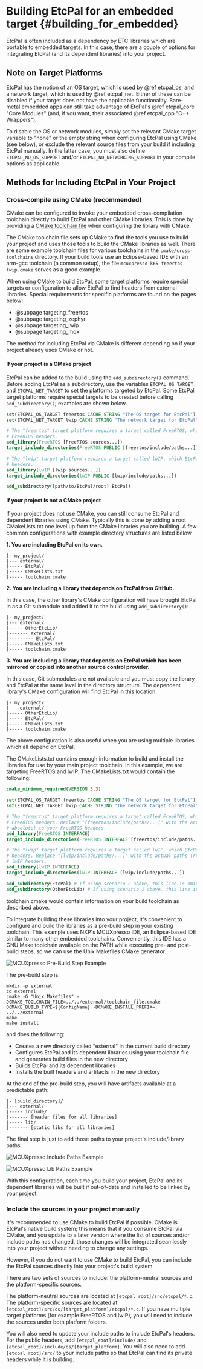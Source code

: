 # Building EtcPal for an embedded target                                   {#building_for_embedded}

EtcPal is often included as a dependency by ETC libraries which are portable to embedded targets.
In this case, there are a couple of options for integrating EtcPal (and its dependent libraries)
into your project.

## Note on Target Platforms

EtcPal has the notion of an OS target, which is used by @ref etcpal_os, and a network target, which
is used by @ref etcpal_net. Either of these can be disabled if your target does not have the
applicable functionality. Bare-metal embedded apps can still take advantage of EtcPal's
@ref etcpal_core "Core Modules" (and, if you want, their associated @ref etcpal_cpp "C++ Wrappers").

To disable the OS or network modules, simply set the relevant CMake target variable to "none" or
the empty string when configuring EtcPal using CMake (see below), or exclude the relevant source
files from your build if including EtcPal manually. In the latter case, you must also define
`ETCPAL_NO_OS_SUPPORT` and/or `ETCPAL_NO_NETWORKING_SUPPORT` in your compile options as applicable.

## Methods for Including EtcPal in Your Project

### Cross-compile using CMake (recommended)

CMake can be configured to invoke your embedded cross-compilation toolchain directly to build
EtcPal and other CMake libraries. This is done by providing a
[CMake toolchain file](https://cmake.org/cmake/help/latest/manual/cmake-toolchains.7.html)
when configuring the library with CMake.

The CMake toolchain file sets up CMake to find the tools you use to build your project and uses
those tools to build the CMake libraries as well. There are some example toolchain files for
various toolchains in the `cmake/cross-toolchains` directory. If your build tools use an
Eclipse-based IDE with an arm-gcc toolchain (a common setup), the file
`mcuxpresso-k65-freertos-lwip.cmake` serves as a good example.

When using CMake to build EtcPal, some target platforms require special targets or configuration to
allow EtcPal to find headers from external libraries. Special requirements for specific platforms
are found on the pages below:
* @subpage targeting_freertos
* @subpage targeting_zephyr
* @subpage targeting_lwip
* @subpage targeting_mqx

The method for including EtcPal via CMake is different depending on if your project already uses
CMake or not.

#### If your project is a CMake project

EtcPal can be added to the build using the `add_subdirectory()` command. Before adding EtcPal as a
subdirectory, use the variables `ETCPAL_OS_TARGET` and `ETCPAL_NET_TARGET` to set the platforms
targeted by EtcPal. Some EtcPal target platforms require special targets to be created before
calling `add_subdirectory()`; examples are shown below.

```cmake
set(ETCPAL_OS_TARGET freertos CACHE STRING "The OS target for EtcPal")
set(ETCPAL_NET_TARGET lwip CACHE STRING "The network target for EtcPal")

# The "freertos" target platform requires a target called FreeRTOS, which EtcPal uses to find the
# FreeRTOS headers.
add_library(FreeRTOS [FreeRTOS sources...])
target_include_directories(FreeRTOS PUBLIC [freertos/include/paths...])

# The "lwip" target platform requires a target called lwIP, which EtcPal uses to find the lwIP
# headers.
add_library(lwIP [lwip sources...])
target_include_directories(lwIP PUBLIC [lwip/include/paths...])

add_subdirectory([path/to/EtcPal/root] EtcPal)
```

#### If your project is not a CMake project

If your project does not use CMake, you can still consume EtcPal and dependent libraries using
CMake. Typically this is done by adding a root CMakeLists.txt one level up from the CMake libraries
you are building. A few common configurations with example directory structures are listed below.

**1. You are including EtcPal on its own.**

```
|- my_project/
|--- external/
|----- EtcPal/
|----- CMakeLists.txt
|----- toolchain.cmake
```

**2. You are including a library that depends on EtcPal from GitHub.**

In this case, the other library's CMake configuration will have brought EtcPal in as a Git
submodule and added it to the build using `add_subdirectory()`:

```
|- my_project/
|--- external/
|----- OtherEtcLib/
|------- external/
|--------- EtcPal/
|----- CMakeLists.txt
|----- toolchain.cmake
```

**3. You are including a library that depends on EtcPal which has been mirrored or copied into
     another source control provider.**

In this case, Git submodules are not available and you must copy the library and EtcPal at the same
level in the directory structure. The dependent library's CMake configuration will find EtcPal in
this location.

```
|- my_project/
|--- external/
|----- OtherEtcLib/
|----- EtcPal/
|----- CMakeLists.txt
|----- toolchain.cmake
```

The above configuration is also useful when you are using multiple libraries which all depend on
EtcPal.

The CMakeLists.txt contains enough information to build and install the libraries for use by your
main project toolchain. In this example, we are targeting FreeRTOS and lwIP. The CMakeLists.txt
would contain the following:

```cmake
cmake_minimum_required(VERSION 3.3)

set(ETCPAL_OS_TARGET freertos CACHE STRING "The OS target for EtcPal")
set(ETCPAL_NET_TARGET lwip CACHE STRING "The network target for EtcPal")

# The "freertos" target platform requires a target called FreeRTOS, which EtcPal uses to find the
# FreeRTOS headers. Replace "[freertos/include/paths/...]" with the actual paths (relative or
# absolute) to your FreeRTOS headers.
add_library(FreeRTOS INTERFACE)
target_include_directories(FreeRTOS INTERFACE [freertos/include/paths...])

# The "lwip" target platform requires a target called lwIP, which EtcPal uses to find the lwIP
# headers. Replace "[lwip/include/paths/...]" with the actual paths (relative or absolute) to your
# lwIP headers.
add_library(lwIP INTERFACE)
target_include_directories(lwIP INTERFACE [lwip/include/paths...])

add_subdirectory(EtcPal) # If using scenario 2 above, this line is omitted.
add_subdirectory(OtherEtcLib) # If using scenario 1 above, this line is omitted.
```

toolchain.cmake would contain information on your build toolchain as described above.

To integrate building these libraries into your project, it's convenient to configure and build the
libraries as a pre-build step in your existing toolchain. This example uses NXP's MCUXpresso IDE,
an Eclipse-based IDE similar to many other embedded toolchains. Conveniently, this IDE has a GNU
Make toolchain available on the PATH while executing pre- and post-build steps, so we can use the
Unix Makefiles CMake generator.

![MCUXpresso Pre-Build Step Example](mcuxpresso_pre_build.png)

The pre-build step is:

```
mkdir -p external
cd external
cmake -G "Unix Makefiles" -DCMAKE_TOOLCHAIN_FILE=../../external/toolchain_file.cmake -DCMAKE_BUILD_TYPE=${ConfigName} -DCMAKE_INSTALL_PREFIX=. ../../external
make
make install
```

and does the following:
* Creates a new directory called "external" in the current build directory
* Configures EtcPal and its dependent libraries using your toolchain file and generates build files
  in the new directory
* Builds EtcPal and its dependent libraries
* Installs the built headers and artifacts in the new directory

At the end of the pre-build step, you will have artifacts available at a predictable path:

```
|- [build_directory]/
|--- external/
|----- include/
|------- [header files for all libraries]
|----- lib/
|------- [static libs for all libraries]
```

The final step is just to add those paths to your project's include/library paths:

![MCUXpresso Include Paths Example](mcuxpresso_includes.png)

![MCUXpresso Lib Paths Example](mcuxpresso_libs.png)

With this configuration, each time you build your project, EtcPal and its dependent libraries will
be built if out-of-date and installed to be linked by your project.

### Include the sources in your project manually

It's recommended to use CMake to build EtcPal if possible. CMake is EtcPal's native build system;
this means that if you consume EtcPal via CMake, and you update to a later version where the list
of sources and/or include paths has changed, those changes will be integrated seamlessly into your
project without needing to change any settings.

However, if you do not want to use CMake to build EtcPal, you can include the EtcPal sources
directly into your project's build system.

There are two sets of sources to include: the platform-neutral sources and the platform-specific
sources.

The platform-neutral sources are located at `[etcpal_root]/src/etcpal/*.c`. The platform-specific
sources are located at `[etcpal_root]/src/os/[target_platform]/etcpal/*.c`. If you have multiple
target platforms (for example FreeRTOS and lwIP), you will need to include the sources under both
platform folders.

You will also need to update your include paths to include EtcPal's headers. For the public
headers, add `[etcpal_root]/include/` and `[etcpal_root]/include/os/[target_platform]`. You will
also need to add `[etcpal_root]/src/` to your include paths so that EtcPal can find its private
headers while it is building.
